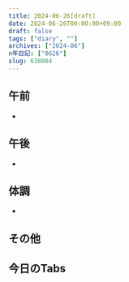 ```yaml
---
title: 2024-06-26[draft]
date: 2024-06-26T00:00:00+09:00
draft: false
tags: ["diary", ""]
archives: ["2024-06"]
n年日記: ["0626"]
slug: 638004
---
```

## 午前
- 
## 午後
- 
## 体調
- 
## その他
## 今日のTabs
